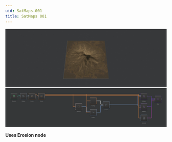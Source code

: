 ```yaml
---
uid: SatMaps-001
title: SatMaps 001
---
```


![](../Images/Viewport/SatMaps-001.jpg)
![](../Images/Graph/SatMaps-001.png)

**Uses Erosion node**
